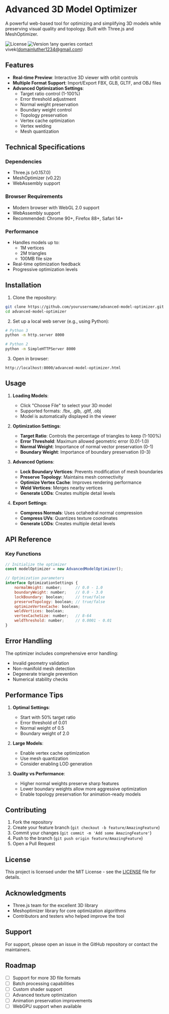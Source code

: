# Advanced 3D Model Optimizer

A powerful web-based tool for optimizing and simplifying 3D models while preserving visual quality and topology. Built with Three.js and MeshOptimizer.

![License](https://img.shields.io/badge/license-MIT-blue.svg)
![Version](https://img.shields.io/badge/version-1.0.0-green.svg)
!any queries
contact vivek(domainluther1234@gmail.com)


## Features

- **Real-time Preview**: Interactive 3D viewer with orbit controls
- **Multiple Format Support**: Import/Export FBX, GLB, GLTF, and OBJ files
- **Advanced Optimization Settings**:
  - Target ratio control (1-100%)
  - Error threshold adjustment
  - Normal weight preservation
  - Boundary weight control
  - Topology preservation
  - Vertex cache optimization
  - Vertex welding
  - Mesh quantization

## Technical Specifications

### Dependencies

- Three.js (v0.157.0)
- MeshOptimizer (v0.22)
- WebAssembly support

### Browser Requirements

- Modern browser with WebGL 2.0 support
- WebAssembly support
- Recommended: Chrome 90+, Firefox 88+, Safari 14+

### Performance

- Handles models up to:
  - 1M vertices
  - 2M triangles
  - 100MB file size
- Real-time optimization feedback
- Progressive optimization levels

## Installation

1. Clone the repository:
```bash
git clone https://github.com/yourusername/advanced-model-optimizer.git
cd advanced-model-optimizer
```

2. Set up a local web server (e.g., using Python):
```bash
# Python 3
python -m http.server 8000

# Python 2
python -m SimpleHTTPServer 8000
```

3. Open in browser:
```
http://localhost:8000/advanced-model-optimizer.html
```

## Usage

1. **Loading Models**:
   - Click "Choose File" to select your 3D model
   - Supported formats: .fbx, .glb, .gltf, .obj
   - Model is automatically displayed in the viewer

2. **Optimization Settings**:
   - **Target Ratio**: Controls the percentage of triangles to keep (1-100%)
   - **Error Threshold**: Maximum allowed geometric error (0.01-1.0)
   - **Normal Weight**: Importance of normal vector preservation (0-1)
   - **Boundary Weight**: Importance of boundary preservation (0-3)

3. **Advanced Options**:
   - **Lock Boundary Vertices**: Prevents modification of mesh boundaries
   - **Preserve Topology**: Maintains mesh connectivity
   - **Optimize Vertex Cache**: Improves rendering performance
   - **Weld Vertices**: Merges nearby vertices
   - **Generate LODs**: Creates multiple detail levels

4. **Export Settings**:
   - **Compress Normals**: Uses octahedral normal compression
   - **Compress UVs**: Quantizes texture coordinates
   - **Generate LODs**: Creates multiple detail levels

## API Reference

### Key Functions

```javascript
// Initialize the optimizer
const modelOptimizer = new AdvancedModelOptimizer();

// Optimization parameters
interface OptimizationSettings {
    normalWeight: number;      // 0.0 - 1.0
    boundaryWeight: number;    // 0.0 - 3.0
    lockBoundary: boolean;     // true/false
    preserveTopology: boolean; // true/false
    optimizeVertexCache: boolean;
    weldVertices: boolean;
    vertexCacheSize: number;   // 8-64
    weldThreshold: number;     // 0.0001 - 0.01
}
```

## Error Handling

The optimizer includes comprehensive error handling:
- Invalid geometry validation
- Non-manifold mesh detection
- Degenerate triangle prevention
- Numerical stability checks

## Performance Tips

1. **Optimal Settings**:
   - Start with 50% target ratio
   - Error threshold of 0.01
   - Normal weight of 0.5
   - Boundary weight of 2.0

2. **Large Models**:
   - Enable vertex cache optimization
   - Use mesh quantization
   - Consider enabling LOD generation

3. **Quality vs Performance**:
   - Higher normal weights preserve sharp features
   - Lower boundary weights allow more aggressive optimization
   - Enable topology preservation for animation-ready models

## Contributing

1. Fork the repository
2. Create your feature branch (`git checkout -b feature/AmazingFeature`)
3. Commit your changes (`git commit -m 'Add some AmazingFeature'`)
4. Push to the branch (`git push origin feature/AmazingFeature`)
5. Open a Pull Request

## License

This project is licensed under the MIT License - see the [LICENSE](LICENSE) file for details.

## Acknowledgments

- Three.js team for the excellent 3D library
- Meshoptimizer library for core optimization algorithms
- Contributors and testers who helped improve the tool

## Support

For support, please open an issue in the GitHub repository or contact the maintainers.

## Roadmap

- [ ] Support for more 3D file formats
- [ ] Batch processing capabilities
- [ ] Custom shader support
- [ ] Advanced texture optimization
- [ ] Animation preservation improvements
- [ ] WebGPU support when available 
